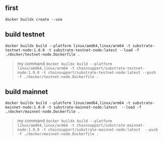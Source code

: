 ## first

```
docker buildx create --use
```
## build testnet

```
docker buildx build --platform linux/amd64,linux/arm64 -t substrate-testnet-node:1.0.0 -t substrate-testnet-node:latest --load -f ./docker/testnet-node.Dockerfile .
```

> my command `docker buildx build --platform linux/amd64,linux/arm64 -t chainsupport/substrate-testnet-node:1.0.0 -t chainsupport/substrate-testnet-node:latest --push -f ./docker/testnet-node.Dockerfile .`

## build mainnet
```
docker buildx build --platform linux/amd64,linux/arm64 -t substrate-mainnet-node:1.0.0 -t substrate-mainnet-node:latest  --load -f ./docker/mainnet-node.Dockerfile .

```
> my command `docker buildx build --platform linux/amd64,linux/arm64 -t chainsupport/substrate-mainnet-node:1.0.0 -t chainsupport/substrate-mainnet-node:latest  --push -f ./docker/mainnet-node.Dockerfile .`